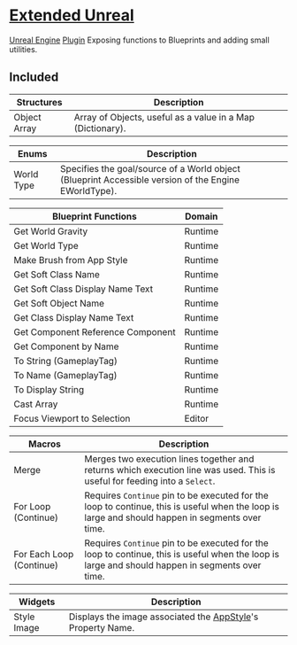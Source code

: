 # [Extended Unreal](https://github.com/BenVlodgi/UE-ExtendedUnreal)
[Unreal Engine](https://www.unrealengine.com/en-US/) [Plugin](https://docs.unrealengine.com/5.1/en-US/plugins-in-unreal-engine/) Exposing functions to Blueprints and adding small utilities.

## Included

| Structures   | Description                                                                                          |
|--------------|------------------------------------------------------------------------------------------------------|
| Object Array | Array of Objects, useful as a value in a Map (Dictionary).                                           |

| Enums      | Description                                                                                          |
|------------|------------------------------------------------------------------------------------------------------|
| World Type | Specifies the goal/source of a World object (Blueprint Accessible version of the Engine EWorldType). |

| Blueprint Functions               | Domain  |
|-----------------------------------|---------|
| Get World Gravity                 | Runtime |
| Get World Type                    | Runtime |
| Make Brush from App Style         | Runtime |
| Get Soft Class Name               | Runtime |
| Get Soft Class Display Name Text  | Runtime |
| Get Soft Object Name              | Runtime |
| Get Class Display Name Text       | Runtime |
| Get Component Reference Component | Runtime |
| Get Component by Name             | Runtime |
| To String (GameplayTag)           | Runtime |
| To Name (GameplayTag)             | Runtime |
| To Display String                 | Runtime |
| Cast Array                        | Runtime |
| Focus Viewport to Selection       | Editor  |


| Macros                   | Description                                                                                                                                     |
|--------------------------|-------------------------------------------------------------------------------------------------------------------------------------------------|
| Merge                    | Merges two execution lines together and returns which execution line was used. This is useful for feeding into a `Select`.                      |
| For Loop (Continue)      | Requires `Continue` pin to be executed for the loop to continue, this is useful when the loop is large and should happen in segments over time. |
| For Each Loop (Continue) | Requires `Continue` pin to be executed for the loop to continue, this is useful when the loop is large and should happen in segments over time. |


| Widgets     | Description                                                                                                                                     |
|-------------|-------------------------------------------------------------------------------------------------------------------------------------------------|
| Style Image | Displays the image associated the [AppStyle](https://docs.unrealengine.com/5.0/en-US/API/Runtime/SlateCore/Styling/FAppStyle/)'s Property Name. |